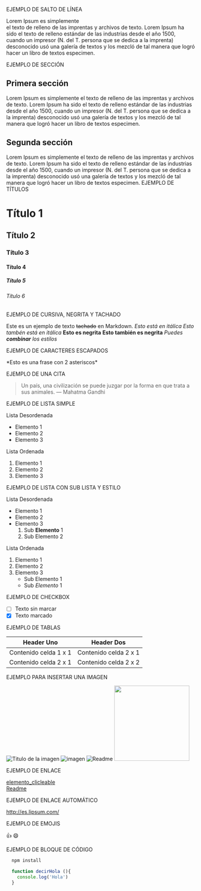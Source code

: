 EJEMPLO DE SALTO DE LÍNEA

Lorem Ipsum es simplemente  
el texto de relleno de las imprentas y archivos de texto. Lorem Ipsum ha sido el texto de relleno estándar de las industrias desde el año 1500, cuando un impresor (N. del T. persona que se dedica a la imprenta) desconocido usó una galería de textos y los mezcló de tal manera que logró hacer un libro de textos especimen. 

EJEMPLO DE SECCIÓN

## Primera sección
Lorem Ipsum es simplemente el texto de relleno de las imprentas y archivos de texto. Lorem Ipsum ha sido el texto de relleno estándar de las industrias desde el año 1500, cuando un impresor (N. del T. persona que se dedica a la imprenta) desconocido usó una galería de textos y los mezcló de tal manera que logró hacer un libro de textos especimen. 

## Segunda sección
Lorem Ipsum es simplemente el texto de relleno de las imprentas y archivos de texto. Lorem Ipsum ha sido el texto de relleno estándar de las industrias desde el año 1500, cuando un impresor (N. del T. persona que se dedica a la imprenta) desconocido usó una galería de textos y los mezcló de tal manera que logró hacer un libro de textos especimen. 
EJEMPLO DE TÍTULOS

# Título 1
## Título 2
### Título 3
#### Título 4
##### Título 5
###### Título 6

EJEMPLO DE CURSIVA, NEGRITA Y TACHADO

Este es un ejemplo de texto ~~tachado~~ en Markdown.
*Esto está en itálica*
_Esto tambén está en itálica_
**Esto es negrita**
__Esto también es negrita__
*Puedes **combinar** los estilos*

EJEMPLO DE CARACTERES ESCAPADOS

\*Esto es una frase con 2 asteriscos\*

EJEMPLO DE UNA CITA 

> Un país, una civilización se puede juzgar por la forma en que trata a sus animales.  — Mahatma Gandhi

EJEMPLO DE LISTA SIMPLE

Lista Desordenada

 * Elemento 1
 * Elemento 2
 * Elemento 3

Lista Ordenada

1. Elemento 1
2. Elemento 2
3. Elemento 3

EJEMPLO DE LISTA CON SUB LISTA Y ESTILO

Lista Desordenada

 * Elemento 1
 * Elemento 2
 * Elemento 3
      1. Sub **Elemento** 1
      2. Sub Elemento 2

Lista Ordenada

1. Elemento 1
2. Elemento 2
3. Elemento 3
    * Sub Elemento 1
    * Sub _Elemento_ 1

EJEMPLO DE CHECKBOX

- [ ] Texto sin marcar
- [x] Texto marcado

EJEMPLO DE TABLAS

| Header Uno | Header Dos |
| ----------- | ----------- |
| Contenido celda 1 x 1 | Contenido celda 2 x 1 |
| Contenido celda 2 x 1 | Contenido celda 2 x 2 |

EJEMPLO PARA INSERTAR UNA IMAGEN

![Titulo de la imagen](url_de_la_imagen)
![imagen](https://user-images.githubusercontent.com/108950985/237044140-e5f1c32d-44a6-4492-8a1c-d4a7c0a44310.png)
![Readme](https://user-images.githubusercontent.com/108950985/237044166-a9e5ab7d-f761-45a4-96c6-163495a4a3bc.png)
<img src="https://user-images.githubusercontent.com/98114939/225834704-10cfd6d2-c02e-4fee-9f66-004144f6acbd.png" width="200" >

EJEMPLO DE ENLACE

[elemento_clicleable](url_del_enlace)  
[Readme](https://es.lipsum.com/)

EJEMPLO DE ENLACE AUTOMÁTICO

<http://es.lipsum.com/>

EJEMPLO DE EMOJIS

:+1:
😄

EJEMPLO DE BLOQUE DE CÓDIGO

```bash
  npm install
``````

```javascript
  function decirHola (){
    console.log('Hola')
  }
``````
